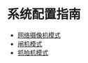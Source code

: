# 系统配置指南

- [网络摄像机模式](wang-luo-she-xiang-ji-mo-shi/README.md)
- [闸机模式](zha-ji-mo-shi/README.md)
- [抓拍机模式](zhua-pai-ji-mo-shi/README.md)

